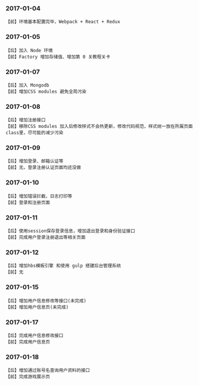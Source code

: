 ### 2017-01-04 
	【前】环境基本配置完毕，Webpack + React + Redux

### 2017-01-05 
	【后】加入 Node 环境
	【前】Factory 增加存储值、增加第 0 关教程关卡

### 2017-01-07
	【后】加入 Mongodb
	【前】增加CSS modules 避免全局污染

### 2017-01-08
	【后】增加注册接口
	【前】移除CSS modules 加入后修改样式不会热更新，修改代码规范，样式统一放在所属页面class里，尽可能的减少污染

### 2017-01-09
	【后】增加登录、邮箱认证等
	【前】无，登录注册认证页面均还没做

### 2017-01-10
	【后】增加错误拦截，日志打印等
	【前】登录和注册页面

### 2017-01-11
	【后】使用session保存登录信息，增加退出登录和身份验证接口
	【前】完成用户登录注册退出等相关页面

### 2017-01-12
	【后】增加hbs模板引擎 和使用 gulp 搭建后台管理系统 
	【前】无

### 2017-01-15
	【后】增加用户信息修改等接口(未完成)
	【前】增加用户信息页(未完成)

### 2017-01-17
	【后】完成用户信息修改接口
	【前】完成用户信息页

### 2017-01-18
	【后】增加通过账号名查询用户资料的接口
	【前】完成游戏展示页